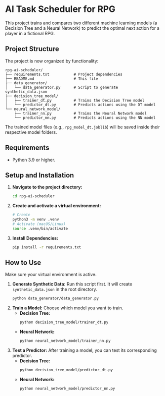 # AI Task Scheduler for RPG

This project trains and compares two different machine learning models (a Decision Tree and a Neural Network) to predict the optimal next action for a player in a fictional RPG.

## Project Structure

The project is now organized by functionality:

```
rpg-ai-scheduler/
├── requirements.txt           # Project dependencies
├── README.md                  # This file
├── data_generator/
│   └── data_generator.py      # Script to generate synthetic_data.json
├── decision_tree_model/
│   ├── trainer_dt.py          # Trains the Decision Tree model
│   └── predictor_dt.py        # Predicts actions using the DT model
└── neural_network_model/
    ├── trainer_nn.py          # Trains the Neural Network model
    └── predictor_nn.py        # Predicts actions using the NN model
```
The trained model files (e.g., `rpg_model_dt.joblib`) will be saved inside their respective model folders.

## Requirements

* Python 3.9 or higher.

## Setup and Installation

1.  **Navigate to the project directory:**
    ```bash
    cd rpg-ai-scheduler
    ```
2.  **Create and activate a virtual environment:**
    ```bash
    # Create
    python3 -m venv .venv
    # Activate (macOS/Linux)
    source .venv/bin/activate
    ```
3.  **Install Dependencies:**
    ```bash
    pip install -r requirements.txt
    ```

## How to Use

Make sure your virtual environment is active.

1.  **Generate Synthetic Data:**
    Run this script first. It will create `synthetic_data.json` in the root directory.
    ```bash
    python data_generator/data_generator.py
    ```
2.  **Train a Model:**
    Choose which model you want to train.
    * **Decision Tree:**
        ```bash
        python decision_tree_model/trainer_dt.py
        ```
    * **Neural Network:**
        ```bash
        python neural_network_model/trainer_nn.py
        ```
3.  **Test a Predictor:**
    After training a model, you can test its corresponding predictor.
    * **Decision Tree:**
        ```bash
        python decision_tree_model/predictor_dt.py
        ```
    * **Neural Network:**
        ```bash
        python neural_network_model/predictor_nn.py
        